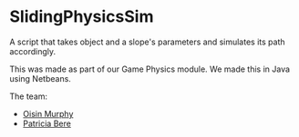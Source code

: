 # SlidingPhysicsSim
A script that takes object and a slope's parameters and simulates its path accordingly. 

This was made as part of our Game Physics module.
We made this in Java using Netbeans.

The team:
- [Oisin Murphy](https://github.com/Slamacy)
- [Patricia Bere](https://www.facebook.com/MidgetAssassin)
